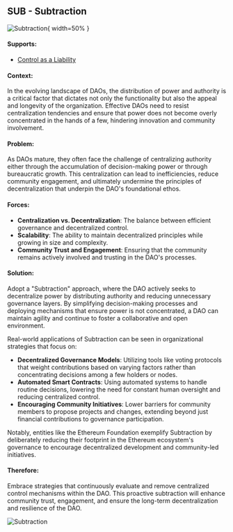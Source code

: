 ## SUB - Subtraction

![Subtraction](output/illustrations/subtraction.png){ width=50% }

#### Supports:

* [Control as a Liability](./control_as_a_liability.html)

#### Context:

In the evolving landscape of DAOs, the distribution of power and authority is a critical factor that dictates not only the functionality but also the appeal and longevity of the organization. Effective DAOs need to resist centralization tendencies and ensure that power does not become overly concentrated in the hands of a few, hindering innovation and community involvement.

#### Problem:

As DAOs mature, they often face the challenge of centralizing authority either through the accumulation of decision-making power or through bureaucratic growth. This centralization can lead to inefficiencies, reduce community engagement, and ultimately undermine the principles of decentralization that underpin the DAO's foundational ethos.

#### Forces:

- **Centralization vs. Decentralization**: The balance between efficient governance and decentralized control.
- **Scalability**: The ability to maintain decentralized principles while growing in size and complexity.
- **Community Trust and Engagement**: Ensuring that the community remains actively involved and trusting in the DAO's processes.

#### Solution:

Adopt a "Subtraction" approach, where the DAO actively seeks to decentralize power by distributing authority and reducing unnecessary governance layers. By simplifying decision-making processes and deploying mechanisms that ensure power is not concentrated, a DAO can maintain agility and continue to foster a collaborative and open environment.

Real-world applications of Subtraction can be seen in organizational strategies that focus on:

- **Decentralized Governance Models**: Utilizing tools like voting protocols that weight contributions based on varying factors rather than concentrating decisions among a few holders or nodes.
- **Automated Smart Contracts**: Using automated systems to handle routine decisions, lowering the need for constant human oversight and reducing centralized control.
- **Encouraging Community Initiatives**: Lower barriers for community members to propose projects and changes, extending beyond just financial contributions to governance participation.

Notably, entities like the Ethereum Foundation exemplify Subtraction by deliberately reducing their footprint in the Ethereum ecosystem's governance to encourage decentralized development and community-led initiatives.

#### Therefore:

Embrace strategies that continuously evaluate and remove centralized control mechanisms within the DAO. This proactive subtraction will enhance community trust, engagement, and ensure the long-term decentralization and resilience of the DAO.


![Subtraction](output/subtraction_specific_graph.png)